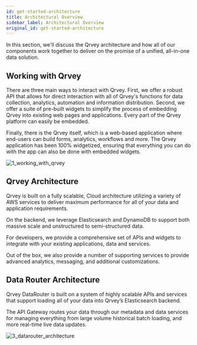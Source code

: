 ```yaml
---
id: get-started-architecture
title: Architectural Overview
sidebar_label: Architectural Overview
original_id: get-started-architecture
---
```

<div style={{textAlign: "justify"}}>

In this section, we'll discuss the Qrvey architecture and how all of our components work together to deliver on the promise of a unified, all-in-one data solution.

## Working with Qrvey

There are three main ways to interact with Qrvey. First, we offer a robust API that allows for direct interaction with all of Qrvey's functions for data collection, analytics, automation and information distribution. Second, we offer a suite of pre-built widgets to simplify the process of embedding Qrvey into existing web pages and applications. Every part of the Qrvey platform can easily be embedded. 

Finally, there is the Qrvey itself, which is a web-based application where end-users can build forms, analytics, workflows and more. The Qrvey application has been 100% widgetized, ensuring that everything you can do with the app can also be done with embedded widgets. 

![1_working_with_qrvey](https://s3.amazonaws.com/cdn.qrvey.com/documentation_assets/get-started/architecture/1_working_with_qrvey.jpg#thumbnail)

## Qrvey Architecture

Qrvey is built on a fully scalable, Cloud architecture utilizing a variety of AWS services to deliver maximum performance for all of your data and application requirements.   

On the backend, we leverage Elasticsearch and DynamoDB to support both massive scale and unstructured to semi-structured data.

For developers, we provide a comprehensive set of APIs and widgets to integrate with your existing applications, data and services.

Out of the box, we also provide a number of supporting services to provide advanced analytics, messaging, and additional customizations.

## Data Router Architecture

Qrvey DataRouter is built on a system of highly scalable APIs and services that support loading all of your data into Qrvey’s Elasticsearch backend.

The API Gateway routes your data through our metadata and data services for managing everything from large volume historical batch loading, and more real-time live data updates.

![3_datarouter_architecture](https://s3.amazonaws.com/cdn.qrvey.com/documentation_assets/get-started/architecture/3_datarouter_architecture.png#thumbnail)
</div>